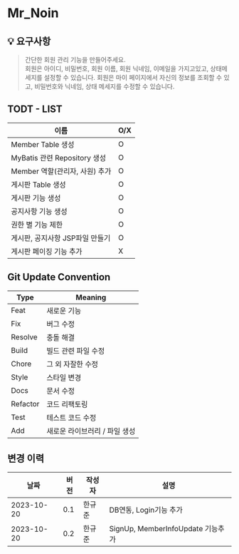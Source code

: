 # Mr_Noin

## 💡 요구사항

> 간단한 회원 관리 기능을 만들어주세요. <br>
회원은 아이디, 비밀번호, 회원 이름, 회원 닉네임, 이메일을 가지고있고, 상태메세지를 설정할 수 있습니다.
회원은 마이 페이지에서 자신의 정보를 조회할 수 있고, 비밀번호와 닉네임, 상태 메세지를 수정할 수 있습니다.


## TODT - LIST

| 이름 | O/X |
|---|-----|
|Member Table 생성| O   |
|MyBatis 관련 Repository 생성| O   |
|Member 역할(관리자, 사원) 추가| O   |
|게시판 Table 생성| O   |
|게시판 기능 생성| O   |
|공지사항 기능 생성| O   |
|권한 별 기능 제한| O   |
|게시판, 공지사항 JSP파일 만들기| O   |
|게시판 페이징 기능 추가| X   |

## Git Update Convention

| **Type** | **Meaning** |
  | -------- | ------|
| Feat    | 새로운 기능 |
| Fix     | 버그 수정 |
| Resolve | 충돌 해결 |
| Build   | 빌드 관련 파일 수정 |
| Chore   | 그 외 자잘한 수정 |
| Style   | 스타일 변경 |
| Docs    | 문서 수정 |
| Refactor| 코드 리팩토링 |
| Test    | 테스트 코드 수정 |
| Add     | 새로운 라이브러리 / 파일 생성 |


## 변경 이력
| 날짜          | 버전  | 작성자          | 설명               |
|-------------|-----|--------------|------------------|
| 2023-10-20  | 0.1 | 한규준 | DB연동, Login기능 추가 |
 | 2023-10-20 | 0.2 | 한규준 | SignUp, MemberInfoUpdate 기능추가 |